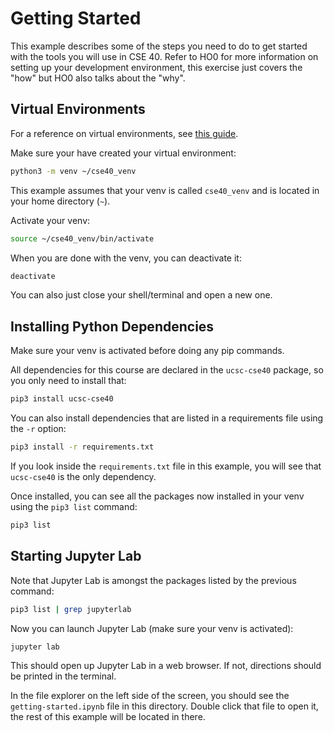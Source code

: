 # Getting Started

This example describes some of the steps you need to do to get started with the tools you will use in CSE 40.
Refer to HO0 for more information on setting up your development environment,
this exercise just covers the "how" but HO0 also talks about the "why".

## Virtual Environments

For a reference on virtual environments,
see [this guide](https://packaging.python.org/en/latest/guides/installing-using-pip-and-virtual-environments/#creating-a-virtual-environment).

Make sure your have created your virtual environment:
```sh
python3 -m venv ~/cse40_venv
```
This example assumes that your venv is called `cse40_venv` and is located in your home directory (`~`).

Activate your venv:
```sh
source ~/cse40_venv/bin/activate
```

When you are done with the venv, you can deactivate it:
```sh
deactivate
```
You can also just close your shell/terminal and open a new one.

## Installing Python Dependencies

Make sure your venv is activated before doing any pip commands.

All dependencies for this course are declared in the `ucsc-cse40` package,
so you only need to install that:
```sh
pip3 install ucsc-cse40
```

You can also install dependencies that are listed in a requirements file using the `-r` option:
```sh
pip3 install -r requirements.txt
```
If you look inside the `requirements.txt` file in this example,
you will see that `ucsc-cse40` is the only dependency.

Once installed, you can see all the packages now installed in your venv using the `pip3 list` command:
```sh
pip3 list
```

## Starting Jupyter Lab

Note that Jupyter Lab is amongst the packages listed by the previous command:
```sh
pip3 list | grep jupyterlab
```

Now you can launch Jupyter Lab (make sure your venv is activated):
```sh
jupyter lab
```

This should open up Jupyter Lab in a web browser.
If not, directions should be printed in the terminal.

In the file explorer on the left side of the screen,
you should see the `getting-started.ipynb` file in this directory.
Double click that file to open it,
the rest of this example will be located in there.
